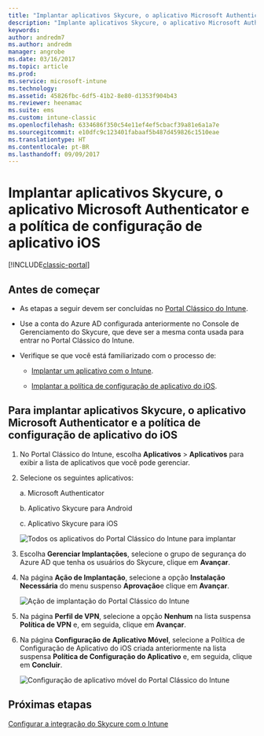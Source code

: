 ```yaml
---
title: "Implantar aplicativos Skycure, o aplicativo Microsoft Authenticator e a política de configuração do iOS"
description: "Implante aplicativos Skycure, o aplicativo Microsoft Authenticator e a política de configuração do iOS no Portal Clássico do Intune."
keywords: 
author: andredm7
ms.author: andredm
manager: angrobe
ms.date: 03/16/2017
ms.topic: article
ms.prod: 
ms.service: microsoft-intune
ms.technology: 
ms.assetid: 45826fbc-6df5-41b2-8e80-d1353f904b43
ms.reviewer: heenamac
ms.suite: ems
ms.custom: intune-classic
ms.openlocfilehash: 6334686f350c54e11ef4ef5cbacf39a81e6a1a7e
ms.sourcegitcommit: e10dfc9c123401fabaaf5b487d459826c1510eae
ms.translationtype: HT
ms.contentlocale: pt-BR
ms.lasthandoff: 09/09/2017
---
```

# <a name="deploy-skycure-apps-microsoft-authenticator-app-and-ios-app-configuration-policy"></a>Implantar aplicativos Skycure, o aplicativo Microsoft Authenticator e a política de configuração de aplicativo iOS

[!INCLUDE[classic-portal](../includes/classic-portal.md)]

## <a name="before-you-begin"></a>Antes de começar

-   As etapas a seguir devem ser concluídas no [Portal Clássico do Intune](https://manage.microsoft.com/).

-   Use a conta do Azure AD configurada anteriormente no Console de Gerenciamento do Skycure, que deve ser a mesma conta usada para entrar no Portal Clássico do Intune.

-   Verifique se que você está familiarizado com o processo de:

    -   [Implantar um aplicativo com o Intune](/intune-classic/deploy-use/deploy-apps-in-microsoft-intune).

    -   [Implantar a política de configuração de aplicativo do iOS](/intune-classic/deploy-use/configure-ios-apps-with-mobile-app-configuration-policies-in-microsoft-intune).

## <a name="to-deploy-skycure-apps-microsoft-authenticator-app-and-the-ios-app-configuration-policy"></a>Para implantar aplicativos Skycure, o aplicativo Microsoft Authenticator e a política de configuração de aplicativo do iOS

1.  No Portal Clássico do Intune, escolha **Aplicativos** &gt; **Aplicativos** para exibir a lista de aplicativos que você pode gerenciar.

2.  Selecione os seguintes aplicativos:

    a.  Microsoft Authenticator

    b.  Aplicativo Skycure para Android

    c.  Aplicativo Skycure para iOS

       ![Todos os aplicativos do Portal Clássico do Intune para implantar](../media/mtp/skycure-deploy-app-1.png)

3.  Escolha **Gerenciar Implantações**, selecione o grupo de segurança do Azure AD que tenha os usuários do Skycure, clique em **Avançar**.

4.  Na página **Ação de Implantação**, selecione a opção **Instalação Necessária** do menu suspenso **Aprovação**e clique em **Avançar**.

    ![Ação de implantação do Portal Clássico do Intune](../media/mtp/skycure-deploy-app-2.png)

5.  Na página **Perfil de VPN**, selecione a opção **Nenhum** na lista suspensa **Política de VPN** e, em seguida, clique em **Avançar**.

6.  Na página **Configuração de Aplicativo Móvel**, selecione a Política de Configuração de Aplicativo do iOS criada anteriormente na lista suspensa **Política de Configuração do Aplicativo** e, em seguida, clique em **Concluir**.

    ![Configuração de aplicativo móvel do Portal Clássico do Intune](../media/mtp/skycure-deploy-app-3.png)

## <a name="next-steps"></a>Próximas etapas

[Configurar a integração do Skycure com o Intune](/intune-classic/deploy-use/setup-the-skycure-integration-with-Intune)
